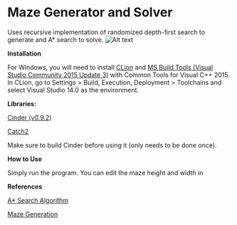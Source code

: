 # Maze Generator and Solver

Uses recursive implementation of randomized depth-first search to generate and A* search to solve.
![Alt text](https://github.com/uiuc-fa20-cs126/final-project-ezrc2/blob/week3/maze-demo.gif)

**Installation**

For Windows, you will need to install [CLion](https://www.jetbrains.com/clion/download/#section=windows) and [MS Build Tools (Visual Studio Community 2015 Update 3)](https://my.visualstudio.com/Downloads?q=visual%20studio%202015&wt.mc_id=o~msft~vscom~older-downloads) with Common Tools for Visual C++ 2015. In CLion, go to Settings > Build, Execution, Deployment > Toolchains and select Visual Studio 14.0 as the environment.

**Libraries:**

[Cinder (v0.9.2)](https://libcinder.org/download)

[Catch2](https://github.com/catchorg/Catch2)

Make sure to build Cinder before using it (only needs to be done once).

**How to Use**

Simply run the program. You can edit the maze height and width in 

**References**

[A* Search Algorithm](https://www.geeksforgeeks.org/a-search-algorithm/)

[Maze Generation](https://en.wikipedia.org/wiki/Maze_generation_algorithm)
